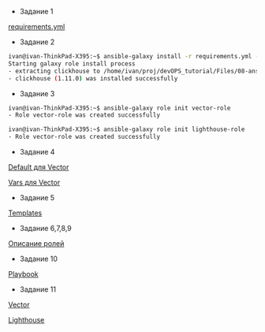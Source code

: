 - Задание 1

[requirements.yml](https://github.com/northsilver/devOPS_tutorial/blob/master/Files/08-ansible-04-role/playbook/requirements.yml)

- Задание 2

```bash
ivan@ivan-ThinkPad-X395:~$ ansible-galaxy install -r requirements.yml -p roles
Starting galaxy role install process
- extracting clickhouse to /home/ivan/proj/devOPS_tutorial/Files/08-ansible-04-role/playbook/roles/clickhouse
- clickhouse (1.11.0) was installed successfully
```

- Задание 3

```bash
ivan@ivan-ThinkPad-X395:~$ ansible-galaxy role init vector-role
- Role vector-role was created successfully
```

```bash
ivan@ivan-ThinkPad-X395:~$ ansible-galaxy role init lighthouse-role
- Role vector-role was created successfully
```

- Задание 4

[Default для Vector](https://github.com/northsilver/devOPS_tutorial/blob/master/Files/08-ansible-04-role/playbook/vector-role/defaults/main.yml)

[Vars для Vector](https://github.com/northsilver/devOPS_tutorial/blob/master/Files/08-ansible-04-role/playbook/vector-role/vars/main.yml)

- Задание 5

[Templates](https://github.com/northsilver/devOPS_tutorial/tree/master/Files/08-ansible-04-role/playbook/vector-role/templates)

- Задание 6,7,8,9

[Описание ролей](https://github.com/northsilver/devOPS_tutorial/blob/master/Files/08-ansible-04-role/playbook/README.md)

- Задание 10

[Playbook](https://github.com/northsilver/devOPS_tutorial/tree/master/Files/08-ansible-04-role/playbook)

- Задание 11

[Vector](https://github.com/northsilver/devOPS_tutorial/tree/master/Files/08-ansible-04-role/playbook/vector-role)

[Lighthouse](https://github.com/northsilver/devOPS_tutorial/tree/master/Files/08-ansible-04-role/playbook/lighthouse-role)